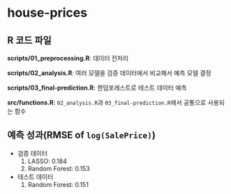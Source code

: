 # house-prices

## R 코드 파일

**scripts/01_preprocessing.R**: 데이터 전처리

**scripts/02_analysis.R**: 여러 모델을 검증 데이터에서 비교해서 예측 모델 결정

**scripts/03_final-prediction.R**: 랜덤포레스트로 테스트 데이터 예측

**src/functions.R**: `02_analysis.R`과 `03_final-prediction.R`에서 공통으로 사용되는 함수


## 예측 성과(RMSE of `log(SalePrice)`)

* 검증 데이터
    1. LASSO: 0.184
    2. Random Forest: 0.153
* 테스트 데이터
    1. Random Forest: 0.151
